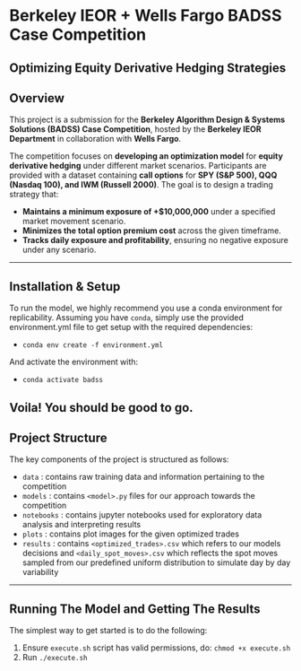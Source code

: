 # Berkeley IEOR + Wells Fargo BADSS Case Competition
## **Optimizing Equity Derivative Hedging Strategies**

## **Overview**
This project is a submission for the **Berkeley Algorithm Design & Systems Solutions (BADSS) Case Competition**, hosted by the **Berkeley IEOR Department** in collaboration with **Wells Fargo**. 

The competition focuses on **developing an optimization model** for **equity derivative hedging** under different market scenarios. Participants are provided with a dataset containing **call options** for **SPY (S&P 500), QQQ (Nasdaq 100), and IWM (Russell 2000)**. The goal is to design a trading strategy that:

- **Maintains a minimum exposure of +$10,000,000** under a specified market movement scenario.
- **Minimizes the total option premium cost** across the given timeframe.
- **Tracks daily exposure and profitability**, ensuring no negative exposure under any scenario.

---

## **Installation & Setup**
To run the model, we highly recommend you use a conda environment for replicability. Assuming you have `conda`, simply use the provided environment.yml file to get setup with the required dependencies:

- `conda env create -f environment.yml`

And activate the environment with:

- `conda activate badss`

Voila! You should be good to go.
---

## **Project Structure**
The key components of the project is structured as follows:

- `data` : contains raw training data and information pertaining to the competition
- `models` : contains `<model>.py` files for our approach towards the competition
- `notebooks` : contains jupyter notebooks used for exploratory data analysis and interpreting results
- `plots` : contains plot images for the given optimized trades
- `results` : contains `<optimized_trades>.csv` which refers to our models decisions and `<daily_spot_moves>.csv` which reflects the spot moves sampled from our predefined uniform distribution to simulate day by day variability

---
## Running The Model and Getting The Results
The simplest way to get started is to do the following:

1. Ensure `execute.sh` script has valid permissions, do: `chmod +x execute.sh`
2. Run `./execute.sh` 